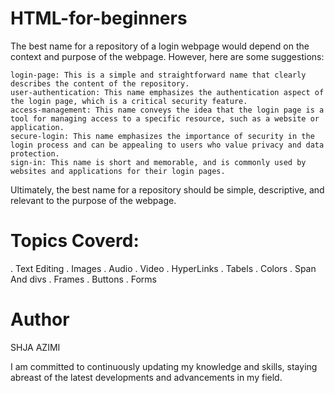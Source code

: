 # HTML-for-beginners

The best name for a repository of a login webpage would depend on the context and purpose of the webpage. However, here are some suggestions:

    login-page: This is a simple and straightforward name that clearly describes the content of the repository.
    user-authentication: This name emphasizes the authentication aspect of the login page, which is a critical security feature.
    access-management: This name conveys the idea that the login page is a tool for managing access to a specific resource, such as a website or application.
    secure-login: This name emphasizes the importance of security in the login process and can be appealing to users who value privacy and data protection.
    sign-in: This name is short and memorable, and is commonly used by websites and applications for their login pages.

Ultimately, the best name for a repository should be simple, descriptive, and relevant to the purpose of the webpage.

# Topics Coverd: 
. Text Editing
. Images
. Audio
. Video
. HyperLinks
. Tabels
. Colors
. Span And divs
. Frames 
. Buttons 
. Forms

# Author 
SHJA AZIMI

I am committed to continuously updating my knowledge and skills, staying abreast of the latest developments and advancements in my field.

